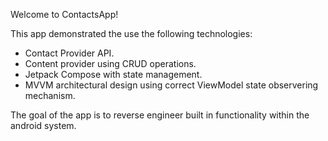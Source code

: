 Welcome to ContactsApp!

This app demonstrated the use the following technologies:
* Contact Provider API.
* Content provider using CRUD operations.
* Jetpack Compose with state management.
* MVVM architectural design using correct ViewModel state observering mechanism.

The goal of the app is to reverse engineer built in functionality within the android system.

